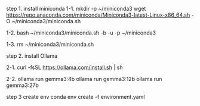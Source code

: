step 1. install miniconda
1-1.
mkdir -p ~/miniconda3
wget https://repo.anaconda.com/miniconda/Miniconda3-latest-Linux-x86_64.sh -O ~/miniconda3/miniconda.sh

1-2.
bash ~/miniconda3/miniconda.sh -b -u -p ~/miniconda3

1-3.
rm ~/miniconda3/miniconda.sh 

step 2. install Ollama

2-1.
curl -fsSL https://ollama.com/install.sh | sh

2-2.
ollama run gemma3:4b
ollama run gemma3:12b
ollama run gemma3:27b



step 3
create env
conda env create -f environment.yaml
